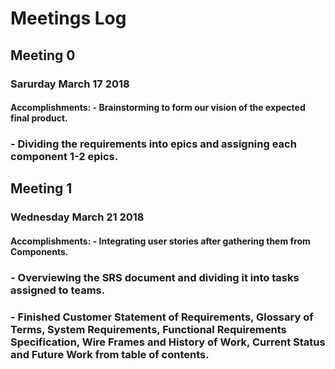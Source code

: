 # Meetings Log


## Meeting 0
### Sarurday March 17 2018
#### Accomplishments: - Brainstorming to form our vision of the expected final product.
###                   - Dividing the requirements into epics and assigning each component 1-2 epics.


## Meeting 1
### Wednesday March 21 2018
#### Accomplishments: - Integrating user stories after gathering them from Components.
###                   - Overviewing the SRS document and dividing it into tasks assigned to teams.
###                   - Finished Customer Statement of Requirements, Glossary of Terms, System Requirements, Functional Requirements Specification, Wire Frames and History of Work, Current Status and Future Work from table of contents.
